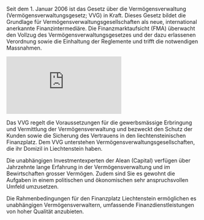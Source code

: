 Seit dem 1. Januar 2006 ist das Gesetz über die Vermögensverwaltung (Vermögensverwaltungsgesetz; VVG) in Kraft. Dieses Gesetz bildet die Grundlage für Vermögensverwaltungsgesellschaften als neue, international anerkannte Finanzintermediäre. Die Finanzmarktaufsicht (FMA) überwacht den Vollzug des Vermögensverwaltungsgesetzes und der dazu erlassenen Verordnung sowie die Einhaltung der Reglemente und trifft die notwendigen Massnahmen.

![image-53](https://www.aleancapital.com/allgemeines/index.php?eID=tx_securedownloads&p=4&u=0&g=0&t=1752830776&hash=7ee338cc02ad3efce6a067a714526c7b1ad1c70a&file=/fileadmin/_processed_/2/f/csm_Euro-Zahnraeder_a34d3718b1.jpg)

Das VVG regelt die Voraussetzungen für die gewerbsmässige Erbringung und Vermittlung der Vermögensverwaltung und bezweckt den Schutz der Kunden sowie die Sicherung des Vertrauens in den liechtensteinischen Finanzplatz. Dem VVG unterstehen Vermögensverwaltungsgesellschaften, die ihr Domizil in Liechtenstein haben.

Die unabhängigen Investmentexperten der Alean (Capital) verfügen über Jahrzehnte lange Erfahrung in der Vermögensverwaltung und im Bewirtschaften grosser Vermögen. Zudem sind Sie es gewohnt die Aufgaben in einem politischen und ökonomischen sehr anspruchsvollen Umfeld umzusetzen.

Die Rahmenbedingungen für den Finanzplatz Liechtenstein ermöglichen es unabhängigen Vermögensverwaltern, umfassende Finanzdienstleistungen von hoher Qualität anzubieten.
